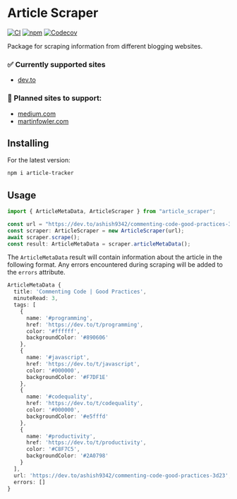 # Article Scraper

[![CI](https://github.com/brombaut/article-scraper/actions/workflows/build_and_test.yml/badge.svg)](https://github.com/brombaut/article-scraper/actions/workflows/build_and_test.yml)
[![npm](https://img.shields.io/npm/v/article_scraper)](https://www.npmjs.com/package/article_scraper)
[![Codecov](https://img.shields.io/codecov/c/github/brombaut/article-scraper)](https://app.codecov.io/gh/brombaut/article-scraper)

Package for scraping information from different blogging websites.

### ✅ Currently supported sites

- [dev.to](https://dev.to/)

### 🚧 Planned sites to support:

- [medium.com](https://medium.com/)
- [martinfowler.com](https://martinfowler.com/)

## Installing

<p>

For the latest version:

</p>

```bash
npm i article-tracker
```

## Usage

```typescript
import { ArticleMetaData, ArticleScraper } from "article_scraper";

const url = "https://dev.to/ashish9342/commenting-code-good-practices-3d23";
const scraper: ArticleScraper = new ArticleScraper(url);
await scraper.scrape();
const result: ArticleMetaData = scraper.articleMetaData();
```

The `ArticleMetaData` result will contain information about the article in the following format. Any errors encountered during scraping will be added to the `errors` attribute.

```typescript
ArticleMetaData {
  title: 'Commenting Code | Good Practices',
  minuteRead: 3,
  tags: [
    {
      name: '#programming',
      href: 'https://dev.to/t/programming',
      color: '#ffffff',
      backgroundColor: '#890606'
    },
    {
      name: '#javascript',
      href: 'https://dev.to/t/javascript',
      color: '#000000',
      backgroundColor: '#F7DF1E'
    },
    {
      name: '#codequality',
      href: 'https://dev.to/t/codequality',
      color: '#000000',
      backgroundColor: '#e5fffd'
    },
    {
      name: '#productivity',
      href: 'https://dev.to/t/productivity',
      color: '#C8F7C5',
      backgroundColor: '#2A0798'
    }
  ],
  url: 'https://dev.to/ashish9342/commenting-code-good-practices-3d23',
  errors: []
}
```
